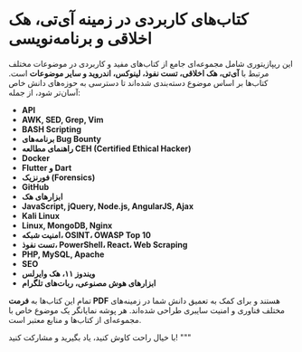 
# کتاب‌های کاربردی در زمینه آی‌تی، هک اخلاقی و برنامه‌نویسی

این ریپازیتوری شامل مجموعه‌ای جامع از کتاب‌های مفید و کاربردی در موضوعات مختلف مرتبط با **آی‌تی، هک اخلاقی، تست نفوذ، لینوکس، اندروید و سایر موضوعات** است. کتاب‌ها بر اساس موضوع دسته‌بندی شده‌اند تا دسترسی به حوزه‌های دانش خاص آسان‌تر شود، از جمله:

*   **API**
*   **AWK, SED, Grep, Vim**
*   **BASH Scripting**
*   **برنامه‌های Bug Bounty**
*   **راهنمای مطالعه CEH (Certified Ethical Hacker)**
*   **Docker**
*   **Flutter و Dart**
*   **فورنزیک (Forensics)**
*   **GitHub**
*   **ابزارهای هک**
*   **JavaScript, jQuery, Node.js, AngularJS, Ajax**
*   **Kali Linux**
*   **Linux, MongoDB, Nginx**
*   **امنیت شبکه، OSINT، OWASP Top 10**
*   **تست نفوذ، PowerShell، React، Web Scraping**
*   **PHP, MySQL, Apache**
*   **SEO**
*   **ویندوز ۱۱، هک وایرلس**
*   **ابزارهای هوش مصنوعی، ربات‌های تلگرام**

تمام این کتاب‌ها به **فرمت PDF** هستند و برای کمک به تعمیق دانش شما در زمینه‌های مختلف فناوری و امنیت سایبری طراحی شده‌اند. هر پوشه نمایانگر یک موضوع خاص با مجموعه‌ای از کتاب‌ها و منابع معتبر است.

با خیال راحت کاوش کنید، یاد بگیرید و مشارکت کنید!
"""


